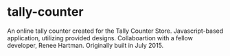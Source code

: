 # tally-counter
An online tally counter created for the Tally Counter Store.
Javascript-based application, utilizing provided designs.
Collaboartion with a fellow developer, Renee Hartman.
Originally built in July 2015.
